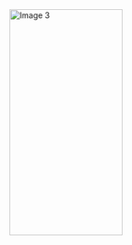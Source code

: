 
<img src="https://github.com/Captain-Yellow/GoGrocery/assets/50849702/7a8b7ed4-9b40-44f0-92c9-fe8b87746c09" width="200" height="400" alt="Image 3">
